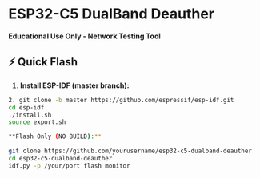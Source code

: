 # ESP32-C5 DualBand Deauther

**Educational Use Only - Network Testing Tool**

## ⚡ Quick Flash

1. **Install ESP-IDF (master branch):**
```bash
2. git clone -b master https://github.com/espressif/esp-idf.git
cd esp-idf
./install.sh
source export.sh

**Flash Only (NO BUILD):**

git clone https://github.com/yourusername/esp32-c5-dualband-deauther
cd esp32-c5-dualband-deauther
idf.py -p /your/port flash monitor
